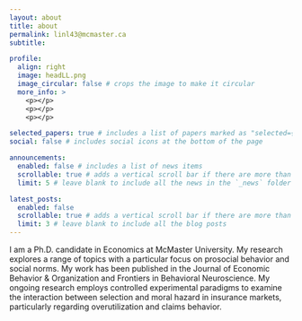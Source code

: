 ```yaml
---
layout: about
title: about
permalink: linl43@mcmaster.ca
subtitle: 

profile:
  align: right
  image: headLL.png
  image_circular: false # crops the image to make it circular
  more_info: >
    <p></p>
    <p></p>
    <p></p>

selected_papers: true # includes a list of papers marked as "selected={true}"
social: false # includes social icons at the bottom of the page

announcements:
  enabled: false # includes a list of news items
  scrollable: true # adds a vertical scroll bar if there are more than 3 news items
  limit: 5 # leave blank to include all the news in the `_news` folder

latest_posts:
  enabled: false
  scrollable: true # adds a vertical scroll bar if there are more than 3 new posts items
  limit: 3 # leave blank to include all the blog posts
---
```


I am a Ph.D. candidate in Economics at McMaster University. My research explores a range of topics with a particular focus on prosocial behavior and social norms. My work has been published in the Journal of Economic Behavior & Organization and Frontiers in Behavioral Neuroscience. My ongoing research employs controlled experimental paradigms to examine the interaction between selection and moral hazard in insurance markets, particularly regarding overutilization and claims behavior.


